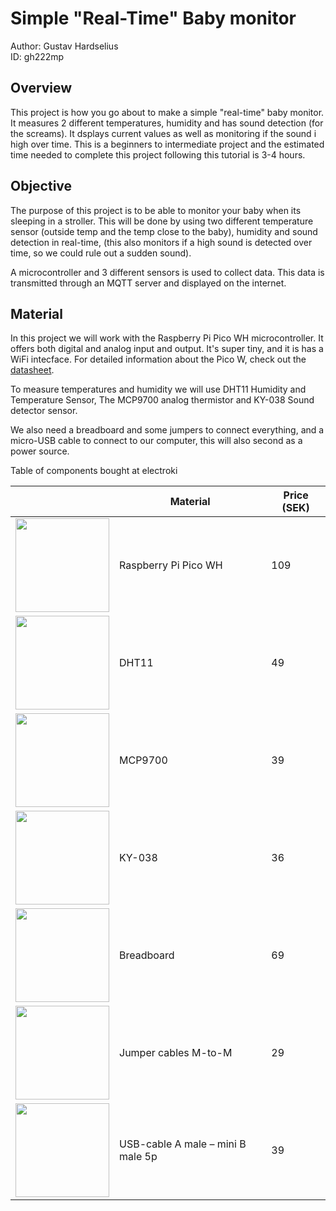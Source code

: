 # Simple "Real-Time" Baby monitor
Author: Gustav Hardselius<br>
ID: gh222mp

## Overview
This project is how you go about to make a simple "real-time" baby monitor. It measures 2 different temperatures, humidity and has sound detection (for the screams). It dsplays current values as well as monitoring if the sound i high over time. This is a beginners to intermediate project and the estimated time needed to complete this project following this tutorial is 3-4 hours.

## Objective
The purpose of this project is to be able to monitor your baby when its sleeping in a stroller. This will be done by using two different temperature sensor (outside temp and the temp close to the baby), humidity and sound detection in real-time, (this also monitors if a high sound is detected over time, so we could rule out a sudden sound).

A microcontroller and 3 different sensors is used to collect data. This data is transmitted through an MQTT server and displayed on the internet.

## Material

In this project we will work with the Raspberry Pi Pico WH microcontroller. It offers both digital and analog input and output. It's super tiny, and it is has a WiFi intecface. For detailed information about the Pico W, check out the [datasheet](https://datasheets.raspberrypi.com/picow/pico-w-datasheet.pdf).

To measure temperatures and humidity we will use DHT11 Humidity and Temperature Sensor, The MCP9700 analog thermistor and KY-038 Sound detector sensor.

We also need a breadboard and some jumpers to connect everything, and a micro-USB cable to connect to our computer, this will also second as a power source.

Table of components bought at electroki

|                                                                                                                               | Material             | Price (SEK) |
| ----------------------------------------------------------------------------------------------------------------------------- | -------------------- | ----------- |
| <img src='https://www.electrokit.com/uploads/productimage/41019/PICO-WH-HERO.jpg' width=150>  | Raspberry Pi Pico WH | 109         |
| <img src='https://www.electrokit.com/uploads/productimage/41015/41015728-1.jpg' width=150>    | DHT11                | 49          |
| <img src='https://www.electrokit.com/uploads/productimage/41016/41016355.jpg' width=150>      | MCP9700              | 39          |
| <img src='https://www.electrokit.com/uploads/productimage/41015/41015706.jpg' width=150>      | KY-038               | 36          |
| <img src='https://www.electrokit.com/uploads/productimage/10160/10160840.jpg' width=150>      | Breadboard           | 69          |
| <img src='https://www.electrokit.com/uploads/productimage/41012/41012909.jpg' width=150>      | Jumper cables M-to-M | 29          |
| <img src='https://www.electrokit.com/uploads/productimage/41002/41002871-1.jpg' width=150>    | USB-cable A male – mini B male 5p   | 39          |
